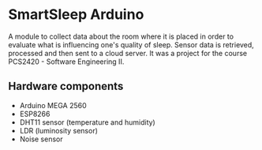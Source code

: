 # SmartSleep Arduino

A module to collect data about the room where it is placed in order to evaluate what is influencing one's quality of sleep. Sensor data is retrieved, processed and then sent to a cloud server. It was a project for the course PCS2420 - Software Engineering II.

## Hardware components

* Arduino MEGA 2560
* ESP8266
* DHT11 sensor (temperature and humidity)
* LDR (luminosity sensor)
* Noise sensor
